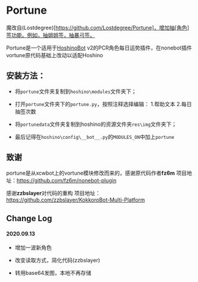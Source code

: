 # Portune

魔改自(Lostdegree)[https://github.com/Lostdegree/Portune]，增加抽[角色]签功能。例如，抽姐姐签，抽暴弓签。

Portune是一个适用于[HoshinoBot](https://github.com/Ice-Cirno/HoshinoBot) v2的PCR角色每日运势插件，在nonebot插件vortune原代码基础上改动以适配Hoshino

## 安装方法：

- 将`portune`文件夹复制到`hoshino\modules`文件夹下；

- 打开`portune`文件夹下的`portune.py`，按照注释选择编辑：
    1.帮助文本
    2.每日抽签次数

- 将`portunedata`文件夹复制到hoshino的资源文件夹`res\img`文件夹下；

- 最后记得在`hoshino\config\__bot__.py`的`MODULES_ON`中加上`portune`


## 致谢
portune是从xcwbot上的vortune模块修改而来的，感谢原代码作者**fz6m**
项目地址：https://github.com/fz6m/nonebot-plugin

感谢**zzbslayer**对代码的重构
项目地址：https://github.com/zzbslayer/KokkoroBot-Multi-Platform

## Change Log

#### 2020.09.13
- 增加一波新角色

- 改变读取方式，简化代码(zzbslayer)

- 转用base64发图，本地不再存储
